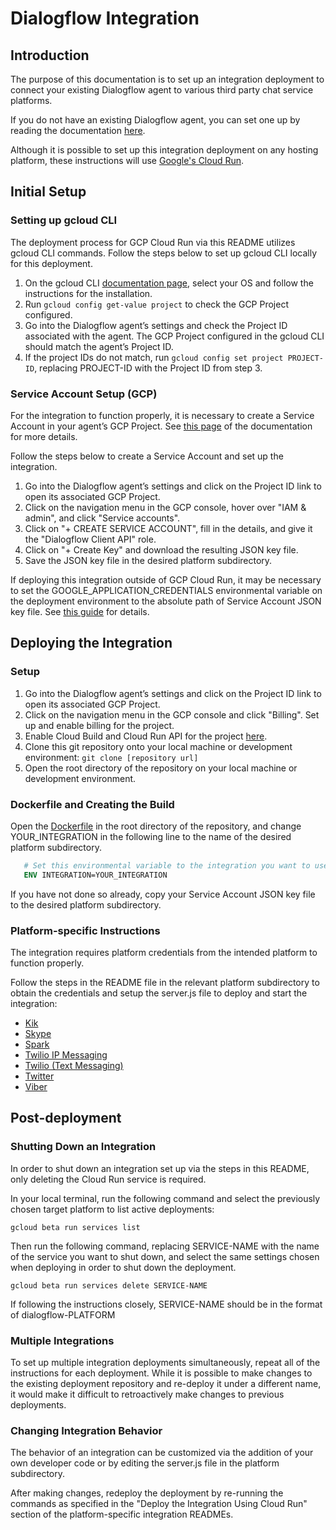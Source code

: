 # Dialogflow Integration

## Introduction

The purpose of this documentation is to set up an integration deployment to connect your existing Dialogflow agent to various third party chat service platforms.

If you do not have an existing Dialogflow agent, you can set one up by reading the documentation [here](https://cloud.google.com/dialogflow/docs/).

Although it is possible to set up this integration deployment on any hosting platform, these instructions will use [Google's Cloud Run](https://cloud.google.com/run/).

## Initial Setup

### Setting up gcloud CLI

The deployment process for GCP Cloud Run via this README utilizes gcloud CLI commands. Follow the steps below to set up gcloud CLI locally for this deployment.

1. On the gcloud CLI [documentation page](https://cloud.google.com/sdk/docs/quickstarts), select your OS and follow the instructions for the installation. 
2. Run ``gcloud config get-value project`` to check the GCP Project configured. 
3. Go into the Dialogflow agent’s settings and check the Project ID associated with the agent. The GCP Project configured in the gcloud CLI should match the agent’s Project ID.
4. If the project IDs do not match, run ``gcloud config set project PROJECT-ID``, replacing PROJECT-ID with the Project ID from step 3. 

### Service Account Setup (GCP)

For the integration to function properly, it is necessary to create a Service Account in your agent’s GCP Project. See [this page](https://cloud.google.com/dialogflow/docs/quick/setup#sa-create) of the documentation for more details. 

Follow the steps below to create a Service Account and set up the integration. 

1. Go into the Dialogflow agent’s settings and click on the Project ID link to open its associated GCP Project.
2. Click on the navigation menu in the GCP console, hover over "IAM & admin", and click "Service accounts". 
3. Click on "+ CREATE SERVICE ACCOUNT", fill in the details, and give it the "Dialogflow Client API" role.
4. Click on "+ Create Key" and download the resulting JSON key file. 
5. Save the JSON key file in the desired platform subdirectory. 

If deploying this integration outside of GCP Cloud Run, it may be necessary to set the GOOGLE_APPLICATION_CREDENTIALS environmental variable on the deployment environment to the absolute path of Service Account JSON key file. See [this guide](https://cloud.google.com/dialogflow/docs/quick/setup#auth) for details.

## Deploying the Integration

### Setup

1. Go into the Dialogflow agent’s settings and click on the Project ID link to open its associated GCP Project.
2. Click on the navigation menu in the GCP console and click "Billing". Set up and enable billing for the project. 
3. Enable Cloud Build and Cloud Run API for the project
[here](https://console.cloud.google.com/flows/enableapi?apiid=cloudbuild.googleapis.com,run.googleapis.com).
4. Clone this git repository onto your local machine or development environment:
`git clone [repository url]`
5. Open the root directory of the repository on your local machine or development environment.

### Dockerfile and Creating the Build

Open the [Dockerfile](https://github.com/GoogleCloudPlatform/dialogflow-integrations/blob/03676af04840c21c12e2590393d5542602591bee/Dockerfile#L9) in the root directory of the repository, and change YOUR_INTEGRATION in the following line to the name of the desired platform subdirectory.

```Dockerfile
   # Set this environmental variable to the integration you want to use
   ENV INTEGRATION=YOUR_INTEGRATION
   ```

If you have not done so already, copy your Service Account JSON key file to the desired platform subdirectory. 

### Platform-specific Instructions

The integration requires platform credentials from the intended platform to function properly. 

Follow the steps in the README file in the relevant platform subdirectory to obtain the credentials and setup the server.js file to deploy and start the integration:

- [Kik](https://github.com/GoogleCloudPlatform/dialogflow-integrations/tree/master/kik#readme)
- [Skype](https://github.com/GoogleCloudPlatform/dialogflow-integrations/tree/master/skype#readme)
- [Spark](https://github.com/GoogleCloudPlatform/dialogflow-integrations/tree/master/spark#readme)
- [Twilio IP Messaging](https://github.com/GoogleCloudPlatform/dialogflow-integrations/tree/master/twilio-ip#readme)
- [Twilio (Text Messaging)](https://github.com/GoogleCloudPlatform/dialogflow-integrations/tree/master/twilio#readme)
- [Twitter](https://github.com/GoogleCloudPlatform/dialogflow-integrations/tree/master/twitter#readme)
- [Viber](https://github.com/GoogleCloudPlatform/dialogflow-integrations/tree/master/viber#readme)

## Post-deployment

### Shutting Down an Integration

In order to shut down an integration set up via the steps in this README, only deleting the Cloud Run service is required.

In your local terminal, run the following command and select the previously chosen target platform to list active deployments:

```shell
gcloud beta run services list
```

Then run the following command, replacing SERVICE-NAME with the name of the service you want to shut down, and select the same settings chosen when deploying in order to shut down the deployment. 

```shell
gcloud beta run services delete SERVICE-NAME
```

If following the instructions closely, SERVICE-NAME should be in the format of dialogflow-PLATFORM

### Multiple Integrations

To set up multiple integration deployments simultaneously, repeat all of the instructions for each deployment. While it is possible to make changes to the existing deployment repository and re-deploy it under a different name, it would make it difficult to retroactively make changes to previous deployments.

### Changing Integration Behavior

The behavior of an integration can be customized via the addition of your own developer code or by editing the server.js file in the platform subdirectory.

After making changes, redeploy the deployment by re-running the commands as specified in the "Deploy the Integration Using Cloud Run" section of the platform-specific integration READMEs.
